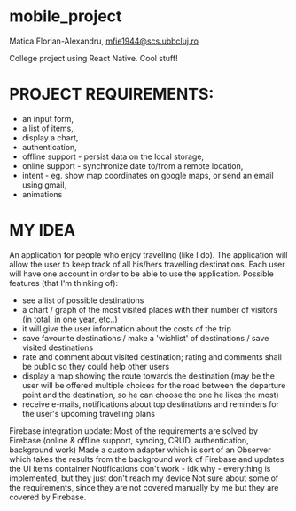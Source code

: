 # mobile_project
Matica Florian-Alexandru, mfie1944@scs.ubbcluj.ro

College project using React Native. Cool stuff!

# PROJECT REQUIREMENTS:
- an input form,
- a list of items,
- display a chart,
- authentication,
- offline support - persist data on the local storage,
- online support - synchronize date to/from a remote location,
- intent - eg. show map coordinates on google maps, or send an email using gmail,
- animations


# MY IDEA
  An application for people who enjoy travelling (like I do). The application will allow the user to keep track of all his/hers travelling destinations. Each user will have one account in order to be able to use the application. Possible features (that I'm thinking of):
- see a list of possible destinations
- a chart / graph of the most visited places with their number of visitors (in total, in one year, etc..)
- it will give the user information about the costs of the trip
- save favourite destinations / make a 'wishlist' of destinations / save visited destinations 
- rate and comment about visited destination; rating and comments shall be public so they could help other users
- display a map showing the route towards the destination (may be the user will be offered multiple choices for the road between the departure point and the destination, so he can choose the one he likes the most)
- receive e-mails, notifications about top destinations and reminders for the user's upcoming travelling plans



Firebase integration update:
Most of the requirements are solved by Firebase (online & offline support, syncing, CRUD, authentication, background work)
Made a custom adapter which is sort of an Observer which takes the results from the background work of Firebase and updates the UI items container
Notifications don't work - idk why - everything is implemented, but they just don't reach my device
Not sure about some of the requirements, since they are not covered manually by me but they are covered by Firebase.
